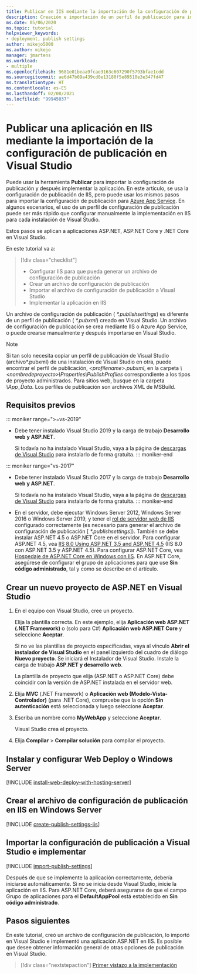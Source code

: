 ```yaml
---
title: Publicar en IIS mediante la importación de la configuración de publicación
description: Creación e importación de un perfil de publicación para implementar una aplicación desde Visual Studio en IIS
ms.date: 05/06/2020
ms.topic: tutorial
helpviewer_keywords:
- deployment, publish settings
author: mikejo5000
ms.author: mikejo
manager: jmartens
ms.workload:
- multiple
ms.openlocfilehash: 9681e01beaa9fcae3163c607290f5793bfae1cdd
ms.sourcegitcommit: ae6d47b09a439cd0e13180f5e89510e3e347fd47
ms.translationtype: HT
ms.contentlocale: es-ES
ms.lasthandoff: 02/08/2021
ms.locfileid: "99945037"
---
```

# <a name="publish-an-application-to-iis-by-importing-publish-settings-in-visual-studio"></a>Publicar una aplicación en IIS mediante la importación de la configuración de publicación en Visual Studio

Puede usar la herramienta **Publicar** para importar la configuración de publicación y después implementar la aplicación. En este artículo, se usa la configuración de publicación de IIS, pero puede usar los mismos pasos para importar la configuración de publicación para [Azure App Service](../deployment/tutorial-import-publish-settings-azure.md). En algunos escenarios, el uso de un perfil de configuración de publicación puede ser más rápido que configurar manualmente la implementación en IIS para cada instalación de Visual Studio.

Estos pasos se aplican a aplicaciones ASP.NET, ASP.NET Core y .NET Core en Visual Studio.

En este tutorial va a:

> [!div class="checklist"]
> * Configurar IIS para que pueda generar un archivo de configuración de publicación
> * Crear un archivo de configuración de publicación
> * Importar el archivo de configuración de publicación a Visual Studio
> * Implementar la aplicación en IIS

Un archivo de configuración de publicación ( *\*.publishsettings*) es diferente de un perfil de publicación ( *\*.pubxml*) creado en Visual Studio. Un archivo de configuración de publicación se crea mediante IIS o Azure App Service, o puede crearse manualmente y después importarse en Visual Studio.

> [!NOTE]
> Si tan solo necesita copiar un perfil de publicación de Visual Studio (archivo\*.pubxml) de una instalación de Visual Studio en otra, puede encontrar el perfil de publicación, *\<profilename\>.pubxml*, en la carpeta *\\<nombredeproyecto\>\Properties\PublishProfiles* correspondiente a los tipos de proyecto administrados. Para sitios web, busque en la carpeta *\App_Data*. Los perfiles de publicación son archivos XML de MSBuild.

## <a name="prerequisites"></a>Requisitos previos

::: moniker range=">=vs-2019"

* Debe tener instalado Visual Studio 2019 y la carga de trabajo **Desarrollo web y ASP.NET**.

    Si todavía no ha instalado Visual Studio, vaya a la página de [descargas de Visual Studio](https://visualstudio.microsoft.com/downloads/) para instalarlo de forma gratuita.
::: moniker-end

::: moniker range="vs-2017"

* Debe tener instalado Visual Studio 2017 y la carga de trabajo **Desarrollo web y ASP.NET**.

    Si todavía no ha instalado Visual Studio, vaya a la página de [descargas de Visual Studio](https://visualstudio.microsoft.com/downloads/) para instalarlo de forma gratuita.
::: moniker-end

* En el servidor, debe ejecutar Windows Server 2012, Windows Server 2016 o Windows Server 2019, y tener el [rol de servidor web de IIS](/iis/get-started/whats-new-in-iis-8/iis-80-using-aspnet-35-and-aspnet-45) configurado correctamente (es necesario para generar el archivo de configuración de publicación [ *\*.publishsettings*]). También se debe instalar ASP.NET 4.5 o ASP.NET Core en el servidor. Para configurar ASP.NET 4.5, vea [IIS 8.0 Using ASP.NET 3.5 and ASP.NET 4.5](/iis/get-started/whats-new-in-iis-8/iis-80-using-aspnet-35-and-aspnet-45) (IIS 8.0 con ASP.NET 3.5 y ASP.NET 4.5). Para configurar ASP.NET Core, vea [Hospedaje de ASP.NET Core en Windows con IIS](/aspnet/core/publishing/iis?tabs=aspnetcore2x#iis-configuration). En ASP.NET Core, asegúrese de configurar el grupo de aplicaciones para que use **Sin código administrado**, tal y como se describe en el artículo.

## <a name="create-a-new-aspnet-project-in-visual-studio"></a>Crear un nuevo proyecto de ASP.NET en Visual Studio

1. En el equipo con Visual Studio, cree un proyecto.

    Elija la plantilla correcta. En este ejemplo, elija **Aplicación web ASP.NET (.NET Framework)** o (solo para C#) **Aplicación web ASP.NET Core** y seleccione **Aceptar**.

    Si no ve las plantillas de proyecto especificadas, vaya al vínculo **Abrir el instalador de Visual Studio** en el panel izquierdo del cuadro de diálogo **Nuevo proyecto**. Se iniciará el Instalador de Visual Studio. Instale la carga de trabajo **ASP.NET y desarrollo web**.

    La plantilla de proyecto que elija (ASP.NET o ASP.NET Core) debe coincidir con la versión de ASP.NET instalada en el servidor web.

1. Elija **MVC** (.NET Framework) o **Aplicación web (Modelo-Vista-Controlador)** (para .NET Core), compruebe que la opción **Sin autenticación** está seleccionada y luego seleccione **Aceptar**.

1. Escriba un nombre como **MyWebApp** y seleccione **Aceptar**.

    Visual Studio crea el proyecto.

1. Elija **Compilar** > **Compilar solución** para compilar el proyecto.

## <a name="install-and-configure-web-deploy-on-windows-server"></a>Instalar y configurar Web Deploy o Windows Server

[!INCLUDE [install-web-deploy-with-hosting-server](../deployment/includes/install-web-deploy-with-hosting-server.md)]

## <a name="create-the-publish-settings-file-in-iis-on-windows-server"></a>Crear el archivo de configuración de publicación en IIS en Windows Server

[!INCLUDE [create-publish-settings-iis](../deployment/includes/create-publish-settings-iis.md)]

## <a name="import-the-publish-settings-in-visual-studio-and-deploy"></a>Importar la configuración de publicación a Visual Studio e implementar

[!INCLUDE [import-publish-settings](../deployment/includes/import-publish-settings-vs.md)]

Después de que se implemente la aplicación correctamente, debería iniciarse automáticamente. Si no se inicia desde Visual Studio, inicie la aplicación en IIS. Para ASP.NET Core, deberá asegurarse de que el campo Grupo de aplicaciones para el **DefaultAppPool** está establecido en **Sin código administrado**.

## <a name="next-steps"></a>Pasos siguientes

En este tutorial, creó un archivo de configuración de publicación, lo importó en Visual Studio e implementó una aplicación ASP.NET en IIS. Es posible que desee obtener información general de otras opciones de publicación en Visual Studio.

> [!div class="nextstepaction"]
> [Primer vistazo a la implementación](../deployment/deploying-applications-services-and-components.md)
